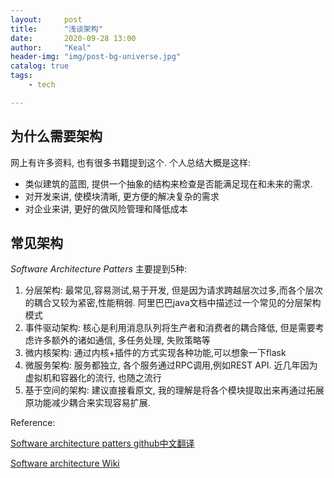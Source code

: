```yaml
---
layout:     post
title:      "浅谈架构"
date:       2020-09-28 13:00
author:     "Keal"
header-img: "img/post-bg-universe.jpg"
catalog: true
tags:
    - tech

---
```


## 为什么需要架构

网上有许多资料, 也有很多书籍提到这个. 个人总结大概是这样:

- 类似建筑的蓝图, 提供一个抽象的结构来检查是否能满足现在和未来的需求.
- 对开发来讲, 使模块清晰, 更方便的解决复杂的需求
- 对企业来讲, 更好的做风险管理和降低成本

## 常见架构

*Software Architecture Patters* 主要提到5种:

1. 分层架构: 最常见,容易测试,易于开发, 但是因为请求跨越层次过多,而各个层次的耦合又较为紧密,性能稍弱. 阿里巴巴java文档中描述过一个常见的分层架构模式
2. 事件驱动架构: 核心是利用消息队列将生产者和消费者的耦合降低, 但是需要考虑许多额外的诸如通信, 多任务处理, 失败策略等
3. 微内核架构: 通过内核+插件的方式实现各种功能,可以想象一下flask
4. 微服务架构: 服务都独立, 各个服务通过RPC调用,例如REST API. 近几年因为虚拟机和容器化的流行, 也随之流行
5. 基于空间的架构: 建议直接看原文, 我的理解是将各个模块提取出来再通过拓展原功能减少耦合来实现容易扩展.



Reference:

[Software architecture patters github中文翻译](https://github.com/hehonghui/android-tech-frontier/blob/master/software-architecture-patterns/chapter01-BillonWang.md)

[Software architecture Wiki](https://en.wikipedia.org/wiki/Software_architecture)

